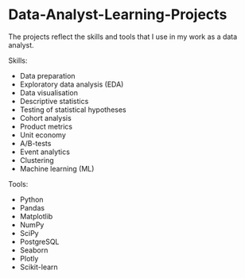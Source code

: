 # Data-Analyst-Learning-Projects
The projects reflect the skills and tools that I use in my work as a data analyst.

Skills:
- Data preparation
- Exploratory data analysis (EDA)
- Data visualisation
- Descriptive statistics
- Testing of statistical hypotheses
- Cohort analysis
- Product metrics
- Unit economy
- A/B-tests
- Event analytics
- Clustering
- Machine learning (ML)

Tools:
- Python
- Pandas
- Matplotlib
- NumPy
- SciPy
- PostgreSQL
- Seaborn
- Plotly
- Scikit-learn
